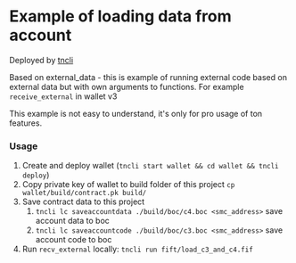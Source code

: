 # Example of loading data from account

Deployed by [tncli](https://github.com/disintar/tncli)

Based on external_data - this is example of running external code based on external data but with own arguments to
functions. For example `receive_external` in wallet v3

This example is not easy to understand, it's only for pro usage of ton features.

### Usage

1. Create and deploy wallet (`tncli start wallet && cd wallet && tncli deploy`)
2. Copy private key of wallet to build folder of this project `cp wallet/build/contract.pk build/`
3. Save contract data to this project
   1. `tncli lc saveaccountdata ./build/boc/c4.boc <smc_address>` save account data to
     boc
   2. `tncli lc saveaccountcode ./build/boc/c3.boc <smc_address>` save account code to
  boc
4. Run `recv_external` locally: `tncli run fift/load_c3_and_c4.fif`

